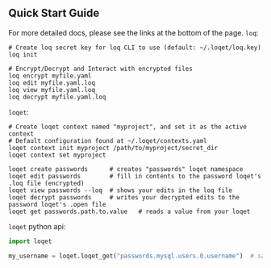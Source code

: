 ## Quick Start Guide
For more detailed docs, please see the links at the bottom of the page.
`loq`:
```shell
# Create loq secret key for loq CLI to use (default: ~/.loqet/loq.key)
loq init

# Encrypt/Decrypt and Interact with encrypted files
loq encrypt myfile.yaml
loq edit myfile.yaml.loq
loq view myfile.yaml.loq
loq decrypt myfile.yaml.loq
```

`loqet`:
```shell
# Create loqet context named "myproject", and set it as the active context
# Default configuration found at ~/.loqet/contexts.yaml
loqet context init myproject /path/to/myproject/secret_dir
loqet context set myproject

loqet create passwords      # creates "passwords" loqet namespace
loqet edit passwords        # fill in contents to the password loqet's .loq file (encrypted)
loqet view passwords --loq  # shows your edits in the loq file
loqet decrypt passwords     # writes your decrypted edits to the password loqet's .open file 
loqet get passwords.path.to.value   # reads a value from your loqet
```

`loqet` python api:
```python
import loqet

my_username = loqet.loqet_get("passwords.mysql.users.0.username")  # sample secret namespace path
```

